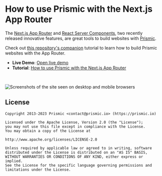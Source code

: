 # How to use Prismic with the Next.js App Router

The [Next.js App Router][nextjs-app-router] and [React Server Components][react-server-components], two recently released innovative features, are great tools to build websites with [Prismic][prismic].

Check out [this repository's companion][tutorial] tutorial to learn how to build Prismic websites with the App Router.

- **Live Demo**: [Open live demo][live-demo]
- **Tutorial**: [How to use Prismic with the Next.js App Router][tutorial]

&nbsp;

![Screenshots of the site seen on desktop and mobile browsers](https://github.com/prismicio-community/nextjs-tutorial-app-router/assets/8601064/0c38164d-e288-4bc6-89b5-fd81e3fe1b2b)

## License

```
Copyright 2013-2023 Prismic <contact@prismic.io> (https://prismic.io)

Licensed under the Apache License, Version 2.0 (the "License");
you may not use this file except in compliance with the License.
You may obtain a copy of the License at

http://www.apache.org/licenses/LICENSE-2.0

Unless required by applicable law or agreed to in writing, software
distributed under the License is distributed on an "AS IS" BASIS,
WITHOUT WARRANTIES OR CONDITIONS OF ANY KIND, either express or implied.
See the License for the specific language governing permissions and
limitations under the License.
```

[prismic]: https://prismic.io/
[nextjs-app-router]: https://nextjs.org/docs/app
[react-server-components]: https://nextjs.org/docs/getting-started/react-essentials#server-components
[live-demo]: https://nextjs-tutorial-app-router.vercel.app/
[tutorial]: https://prismicio.io/blog
